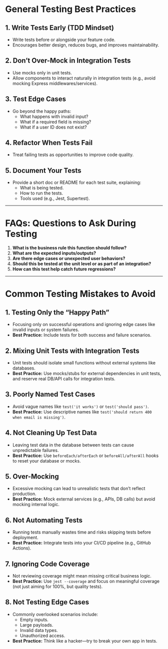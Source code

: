 # General Testing Best Practices

## 1. Write Tests Early (TDD Mindset)

- Write tests before or alongside your feature code.
- Encourages better design, reduces bugs, and improves maintainability.

## 2. Don’t Over-Mock in Integration Tests

- Use mocks only in unit tests.
- Allow components to interact naturally in integration tests (e.g., avoid mocking Express middlewares/services).

## 3. Test Edge Cases

- Go beyond the happy paths:
  - What happens with invalid input?
  - What if a required field is missing?
  - What if a user ID does not exist?

## 4. Refactor When Tests Fail

- Treat failing tests as opportunities to improve code quality.

## 5. Document Your Tests

- Provide a short doc or README for each test suite, explaining:
  - What is being tested.
  - How to run the tests.
  - Tools used (e.g., Jest, Supertest).

---

# FAQs: Questions to Ask During Testing

1. **What is the business rule this function should follow?**
2. **What are the expected inputs/outputs?**
3. **Are there edge cases or unexpected user behaviors?**
4. **Should this be tested at the unit level or as part of an integration?**
5. **How can this test help catch future regressions?**

---

# Common Testing Mistakes to Avoid

## 1. Testing Only the “Happy Path”

- Focusing only on successful operations and ignoring edge cases like invalid inputs or system failures.
- **Best Practice:** Include tests for both success and failure scenarios.

## 2. Mixing Unit Tests with Integration Tests

- Unit tests should isolate small functions without external systems like databases.
- **Best Practice:** Use mocks/stubs for external dependencies in unit tests, and reserve real DB/API calls for integration tests.

## 3. Poorly Named Test Cases

- Avoid vague names like `test('it works')` or `test('should pass')`.
- **Best Practice:** Use descriptive names like `test('should return 400 when email is missing')`.

## 4. Not Cleaning Up Test Data

- Leaving test data in the database between tests can cause unpredictable failures.
- **Best Practice:** Use `beforeEach/afterEach` or `beforeAll/afterAll` hooks to reset your database or mocks.

## 5. Over-Mocking

- Excessive mocking can lead to unrealistic tests that don’t reflect production.
- **Best Practice:** Mock external services (e.g., APIs, DB calls) but avoid mocking internal logic.

## 6. Not Automating Tests

- Running tests manually wastes time and risks skipping tests before deployment.
- **Best Practice:** Integrate tests into your CI/CD pipeline (e.g., GitHub Actions).

## 7. Ignoring Code Coverage

- Not reviewing coverage might mean missing critical business logic.
- **Best Practice:** Use `jest --coverage` and focus on meaningful coverage (not just aiming for 100%, but quality tests).

## 8. Not Testing Edge Cases

- Commonly overlooked scenarios include:
  - Empty inputs.
  - Large payloads.
  - Invalid data types.
  - Unauthorized access.
- **Best Practice:** Think like a hacker—try to break your own app in tests.
